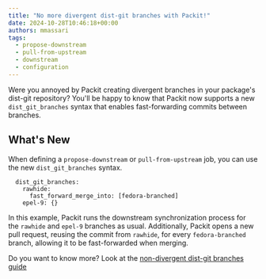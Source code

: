 ```yaml
---
title: "No more divergent dist-git branches with Packit!"
date: 2024-10-28T10:46:18+00:00
authors: mmassari
tags:
  - propose-downstream
  - pull-from-upstream
  - downstream
  - configuration
---
```


Were you annoyed by Packit creating divergent branches in your package's dist-git repository? You'll be happy to know that Packit now supports a new `dist_git_branches` syntax that enables fast-forwarding commits between branches.

<!--truncate-->

## What's New

When defining a `propose-downstream` or `pull-from-upstream` job, you can use the new `dist_git_branches` syntax.

```
  dist_git_branches:
    rawhide:
      fast_forward_merge_into: [fedora-branched]
    epel-9: {}
```

In this example, Packit runs the downstream synchronization process for the `rawhide` and `epel-9` branches as usual. Additionally, Packit opens a new pull request, reusing the commit from `rawhide`, for every `fedora-branched` branch, allowing it to be fast-forwarded when merging.

Do you want to know more? Look at the [non-divergent dist-git branches guide](/docs/fedora-releases-guide/non-divergent-dist-git-branches)
